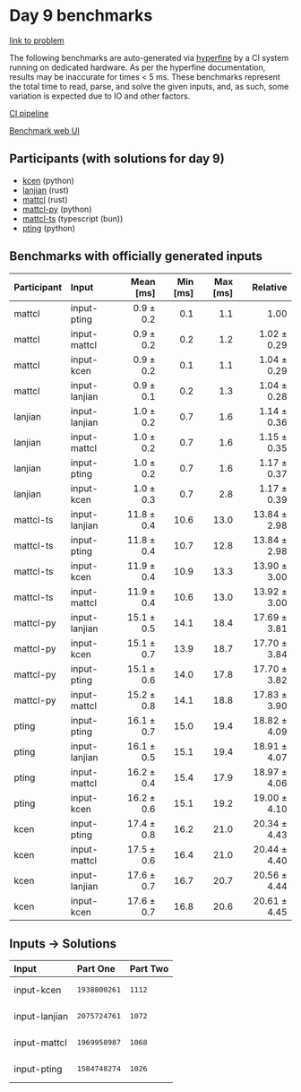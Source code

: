 # Day 9 benchmarks

[link to problem](https://adventofcode.com/2023/day/9)

The following benchmarks are auto-generated via
[hyperfine](https://github.com/sharkdp/hyperfine) by a CI system running on
dedicated hardware. As per the hyperfine documentation, results may be
inaccurate for times < 5 ms. These benchmarks represent the total time to read,
parse, and solve the given inputs, and, as such, some variation is expected due
to IO and other factors.

[CI pipeline](http://ci.papercode.net:8080/teams/main/pipelines/aoc2023)

[Benchmark web UI](https://aoc.ancalagon.black)


## Participants (with solutions for day 9)

- [kcen](https://github.com/kcen/aoc2023) (python)
- [lanjian](https://github.com/lanjian/aoc-2023) (rust)
- [mattcl](https://github.com/mattcl/aoc2023) (rust)
- [mattcl-py](https://github.com/mattcl/aoc2023-py) (python)
- [mattcl-ts](https://github.com/mattcl/aoc2023-js) (typescript (bun))
- [pting](https://github.com/pting/aoc2023) (python)


## Benchmarks with officially generated inputs

| Participant | Input | Mean [ms] | Min [ms] | Max [ms] | Relative |
|:---|:---|---:|---:|---:|---:|
| mattcl | input-pting | 0.9 ± 0.2 | 0.1 | 1.1 | 1.00 |
| mattcl | input-mattcl | 0.9 ± 0.2 | 0.2 | 1.2 | 1.02 ± 0.29 |
| mattcl | input-kcen | 0.9 ± 0.2 | 0.1 | 1.1 | 1.04 ± 0.29 |
| mattcl | input-lanjian | 0.9 ± 0.1 | 0.2 | 1.3 | 1.04 ± 0.28 |
| lanjian | input-lanjian | 1.0 ± 0.2 | 0.7 | 1.6 | 1.14 ± 0.36 |
| lanjian | input-mattcl | 1.0 ± 0.2 | 0.7 | 1.6 | 1.15 ± 0.35 |
| lanjian | input-pting | 1.0 ± 0.2 | 0.7 | 1.6 | 1.17 ± 0.37 |
| lanjian | input-kcen | 1.0 ± 0.3 | 0.7 | 2.8 | 1.17 ± 0.39 |
| mattcl-ts | input-lanjian | 11.8 ± 0.4 | 10.6 | 13.0 | 13.84 ± 2.98 |
| mattcl-ts | input-pting | 11.8 ± 0.4 | 10.7 | 12.8 | 13.84 ± 2.98 |
| mattcl-ts | input-kcen | 11.9 ± 0.4 | 10.9 | 13.3 | 13.90 ± 3.00 |
| mattcl-ts | input-mattcl | 11.9 ± 0.4 | 10.6 | 13.0 | 13.92 ± 3.00 |
| mattcl-py | input-lanjian | 15.1 ± 0.5 | 14.1 | 18.4 | 17.69 ± 3.81 |
| mattcl-py | input-kcen | 15.1 ± 0.7 | 13.9 | 18.7 | 17.70 ± 3.84 |
| mattcl-py | input-pting | 15.1 ± 0.6 | 14.0 | 17.8 | 17.70 ± 3.82 |
| mattcl-py | input-mattcl | 15.2 ± 0.8 | 14.1 | 18.8 | 17.83 ± 3.90 |
| pting | input-pting | 16.1 ± 0.7 | 15.0 | 19.4 | 18.82 ± 4.09 |
| pting | input-lanjian | 16.1 ± 0.5 | 15.1 | 19.4 | 18.91 ± 4.07 |
| pting | input-mattcl | 16.2 ± 0.4 | 15.4 | 17.9 | 18.97 ± 4.06 |
| pting | input-kcen | 16.2 ± 0.6 | 15.1 | 19.2 | 19.00 ± 4.10 |
| kcen | input-pting | 17.4 ± 0.8 | 16.2 | 21.0 | 20.34 ± 4.43 |
| kcen | input-mattcl | 17.5 ± 0.6 | 16.4 | 21.0 | 20.44 ± 4.40 |
| kcen | input-lanjian | 17.6 ± 0.7 | 16.7 | 20.7 | 20.56 ± 4.44 |
| kcen | input-kcen | 17.6 ± 0.7 | 16.8 | 20.6 | 20.61 ± 4.45 |


## Inputs -> Solutions

| Input | Part One | Part Two |
|:---|:---|:---|
|input-kcen|<pre>1938800261</pre>|<pre>1112</pre>|
|input-lanjian|<pre>2075724761</pre>|<pre>1072</pre>|
|input-mattcl|<pre>1969958987</pre>|<pre>1068</pre>|
|input-pting|<pre>1584748274</pre>|<pre>1026</pre>|